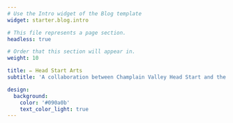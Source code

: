 ```yaml
---
# Use the Intro widget of the Blog template
widget: starter.blog.intro

# This file represents a page section.
headless: true

# Order that this section will appear in.
weight: 10

title: ✏️ Head Start Arts
subtitle: 'A collaboration between Champlain Valley Head Start and the Vermont Arts Council'

design:
  background:
    color: '#090a0b'
    text_color_light: true
---
```

